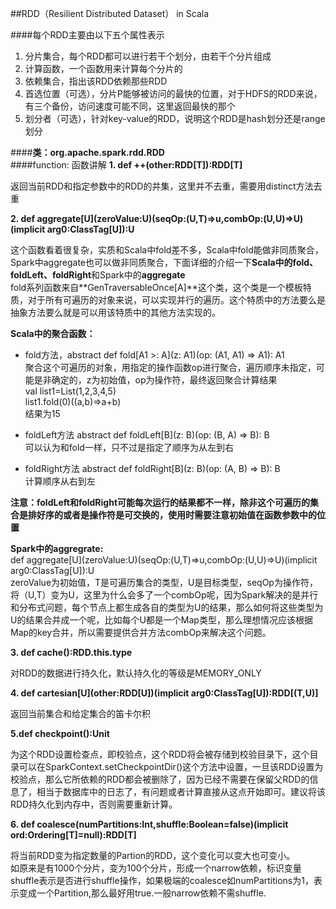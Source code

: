 ##RDD（Resilient Distributed Dataset） in Scala


####每个RDD主要由以下五个属性表示
1. 分片集合，每个RDD都可以进行若干个划分，由若干个分片组成
2. 计算函数，一个函数用来计算每个分片的
3. 依赖集合，指出该RDD依赖那些RDD
4. 首选位置（可选），分片P能够被访问的最快的位置，对于HDFS的RDD来说，有三个备份，访问速度可能不同，这里返回最快的那个
5. 划分者（可选），针对key-value的RDD，说明这个RDD是hash划分还是range划分  


####**类：org.apache.spark.rdd.RDD**  
####function: 函数讲解 
**1. def ++(other:RDD[T]):RDD[T]**    

返回当前RDD和指定参数中的RDD的并集，这里并不去重，需要用distinct方法去重    

**2. def aggregate\[U\](zeroValue:U)(seqOp:(U,T)=>u,combOp:(U,U)=>U)(implicit arg0:ClassTag\[U\]):U**    

这个函数看着很复杂，实质和Scala中fold差不多，Scala中fold能做非同质聚合，Spark中aggregate也可以做非同质聚合，下面详细的介绍一下**Scala中的fold、foldLeft、foldRight**和Spark中的**aggregate**  
fold系列函数来自**GenTraversableOnce[A]**这个类，这个类是一个模板特质，对于所有可遍历的对象来说，可以实现并行的遍历。这个特质中的方法要么是抽象方法要么就是可以用该特质中的其他方法实现的。  

**Scala中的聚合函数：** 

- fold方法，abstract def fold\[A1 >: A\](z: A1)(op: (A1, A1) ⇒ A1): A1  
聚合这个可遍历的对象，用指定的操作函数op进行聚合，遍历顺序未指定，可能是非确定的，z为初始值，op为操作符，最终返回聚合计算结果  
val list1=List(1,2,3,4,5)  
list1.fold(0)((a,b)=>a+b)  
结果为15

- foldLeft方法 abstract def foldLeft[B](z: B)(op: (B, A) ⇒ B): B  
可以认为和fold一样，只不过是指定了顺序为从左到右
- foldRight方法 abstract def foldRight[B](z: B)(op: (A, B) ⇒ B): B  
计算顺序从右到左  

**注意：foldLeft和foldRight可能每次运行的结果都不一样，除非这个可遍历的集合是排好序的或者是操作符是可交换的，使用时需要注意初始值在函数参数中的位置**  

**Spark中的aggregrate:**  
def aggregate\[U\](zeroValue:U)(seqOp:(U,T)=>u,combOp:(U,U)=>U)(implicit arg0:ClassTag\[U\]):U  
zeroValue为初始值，T是可遍历集合的类型，U是目标类型，seqOp为操作符，将（U,T）变为U，这里为什么会多了一个combOp呢，因为Spark解决的是并行和分布式问题，每个节点上都生成各自的类型为U的结果，那么如何将这些类型为U的结果合并成一个呢，比如每个U都是一个Map类型，那么理想情况应该根据Map的key合并，所以需要提供合并方法combOp来解决这个问题。  

**3. def cache():RDD.this.type**    

对RDD的数据进行持久化，默认持久化的等级是MEMORY_ONLY  
  
**4. def cartesian\[U\](other:RDD\[U\])(implicit arg0:ClassTag\[U\]):RDD\[(T,U)\]**    

返回当前集合和给定集合的笛卡尔积  

**5.def checkpoint():Unit**    

为这个RDD设置检查点，即校验点，这个RDD将会被存储到校验目录下，这个目录可以在SparkContext.setCheckpointDir()这个方法中设置，一旦该RDD设置为校验点，那么它所依赖的RDD都会被删除了，因为已经不需要在保留父RDD的信息了，相当于数据库中的日志了，有问题或者计算直接从这点开始即可。建议将该RDD持久化到内存中，否则需要重新计算。

**6. def coalesce(numPartitions:Int,shuffle:Boolean=false)(implicit ord:Ordering\[T\]=null):RDD\[T\]**  
   
将当前RDD变为指定数量的Partion的RDD，这个变化可以变大也可变小。  
如原来是有1000个分片，变为100个分片，形成一个narrow依赖，标识变量shuffle表示是否进行shuffle操作，如果极端的coalesce如numPartitions为1，表示变成一个Partition,那么最好用true.一般narrow依赖不需shuffle.
